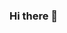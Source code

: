 ### Hi there 👋

<!--
**wail-abbas/wail-abbas** is a ✨ _special_ ✨ repository because its `README.md` (this file) appears on your GitHub profile.

[Visitor Count](https://profile-counter.glitch.me/{wail-abbas}/count.svg)
